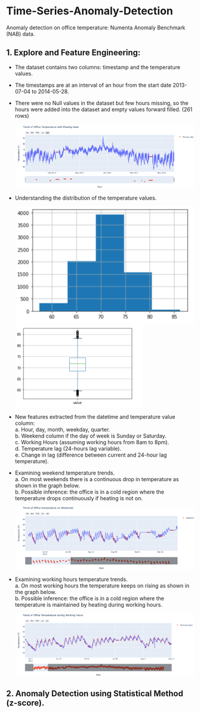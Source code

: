 # Time-Series-Anomaly-Detection
Anomaly detection on office temperature: Numenta Anomaly Benchmark (NAB) data.
## 1.	Explore and Feature Engineering:
- The dataset contains two columns: timestamp and the temperature values. 
-	The timestamps are at an interval of an hour from the start date 2013-07-04 to 2014-05-28. 
-	There were no Null values in the dataset but few hours missing, so the hours were added into the dataset and empty values forward filled. (261 rows)   

    ![Missing Data](https://github.com/Anshumank399/Time-Series-Anomaly-Detection/blob/main/images/Missing%20Values.png)

- Understanding the distribution of the temperature values.

    ![Distribution](https://github.com/Anshumank399/Time-Series-Anomaly-Detection/blob/main/images/eda1.png)    ![Box Plot](https://github.com/Anshumank399/Time-Series-Anomaly-Detection/blob/main/images/eda2.png)

-   New features extracted from the datetime and temperature value column:  
    a. Hour, day, month, weekday, quarter.  
    b. Weekend column if the day of week is Sunday or Saturday.  
    c. Working Hours (assuming working hours from 8am to 8pm).   
    d. Temperature lag (24-hours lag variable).   
    e. Change in lag (difference between current and 24-hour lag temperature).  
    
-   Examining weekend temperature trends.   
    a.	On most weekends there is a continuous drop in temperature as shown in the graph below.  
    b.	Possible inference: the office is in a cold region where the temperature drops continuously if heating is not on.

    ![Weekend](https://github.com/Anshumank399/Time-Series-Anomaly-Detection/blob/main/images/weekend.png)
    
-   Examining working hours temperature trends.  
    a. On most working hours the temperature keeps on rising as shown in the graph below.     
    b. Possible inference: the office is in a cold region where the temperature is maintained by heating during working hours.   

    ![](https://github.com/Anshumank399/Time-Series-Anomaly-Detection/blob/main/images/working%20hours.png)

## 2.   Anomaly Detection using Statistical Method (z-score).   
